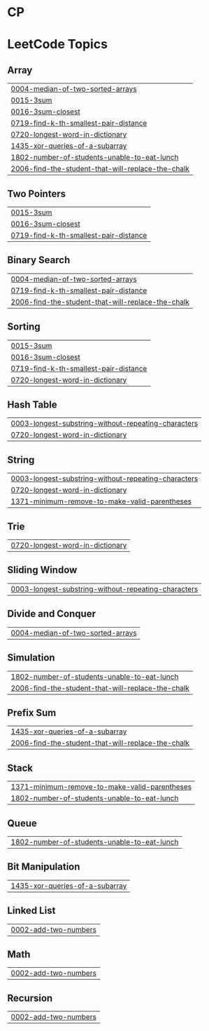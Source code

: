 # CP
 

<!---LeetCode Topics Start-->
# LeetCode Topics
## Array
|  |
| ------- |
| [0004-median-of-two-sorted-arrays](https://github.com/serkalemdelelegn/CP/tree/master/0004-median-of-two-sorted-arrays) |
| [0015-3sum](https://github.com/serkalemdelelegn/CP/tree/master/0015-3sum) |
| [0016-3sum-closest](https://github.com/serkalemdelelegn/CP/tree/master/0016-3sum-closest) |
| [0719-find-k-th-smallest-pair-distance](https://github.com/serkalemdelelegn/CP/tree/master/0719-find-k-th-smallest-pair-distance) |
| [0720-longest-word-in-dictionary](https://github.com/serkalemdelelegn/CP/tree/master/0720-longest-word-in-dictionary) |
| [1435-xor-queries-of-a-subarray](https://github.com/serkalemdelelegn/CP/tree/master/1435-xor-queries-of-a-subarray) |
| [1802-number-of-students-unable-to-eat-lunch](https://github.com/serkalemdelelegn/CP/tree/master/1802-number-of-students-unable-to-eat-lunch) |
| [2006-find-the-student-that-will-replace-the-chalk](https://github.com/serkalemdelelegn/CP/tree/master/2006-find-the-student-that-will-replace-the-chalk) |
## Two Pointers
|  |
| ------- |
| [0015-3sum](https://github.com/serkalemdelelegn/CP/tree/master/0015-3sum) |
| [0016-3sum-closest](https://github.com/serkalemdelelegn/CP/tree/master/0016-3sum-closest) |
| [0719-find-k-th-smallest-pair-distance](https://github.com/serkalemdelelegn/CP/tree/master/0719-find-k-th-smallest-pair-distance) |
## Binary Search
|  |
| ------- |
| [0004-median-of-two-sorted-arrays](https://github.com/serkalemdelelegn/CP/tree/master/0004-median-of-two-sorted-arrays) |
| [0719-find-k-th-smallest-pair-distance](https://github.com/serkalemdelelegn/CP/tree/master/0719-find-k-th-smallest-pair-distance) |
| [2006-find-the-student-that-will-replace-the-chalk](https://github.com/serkalemdelelegn/CP/tree/master/2006-find-the-student-that-will-replace-the-chalk) |
## Sorting
|  |
| ------- |
| [0015-3sum](https://github.com/serkalemdelelegn/CP/tree/master/0015-3sum) |
| [0016-3sum-closest](https://github.com/serkalemdelelegn/CP/tree/master/0016-3sum-closest) |
| [0719-find-k-th-smallest-pair-distance](https://github.com/serkalemdelelegn/CP/tree/master/0719-find-k-th-smallest-pair-distance) |
| [0720-longest-word-in-dictionary](https://github.com/serkalemdelelegn/CP/tree/master/0720-longest-word-in-dictionary) |
## Hash Table
|  |
| ------- |
| [0003-longest-substring-without-repeating-characters](https://github.com/serkalemdelelegn/CP/tree/master/0003-longest-substring-without-repeating-characters) |
| [0720-longest-word-in-dictionary](https://github.com/serkalemdelelegn/CP/tree/master/0720-longest-word-in-dictionary) |
## String
|  |
| ------- |
| [0003-longest-substring-without-repeating-characters](https://github.com/serkalemdelelegn/CP/tree/master/0003-longest-substring-without-repeating-characters) |
| [0720-longest-word-in-dictionary](https://github.com/serkalemdelelegn/CP/tree/master/0720-longest-word-in-dictionary) |
| [1371-minimum-remove-to-make-valid-parentheses](https://github.com/serkalemdelelegn/CP/tree/master/1371-minimum-remove-to-make-valid-parentheses) |
## Trie
|  |
| ------- |
| [0720-longest-word-in-dictionary](https://github.com/serkalemdelelegn/CP/tree/master/0720-longest-word-in-dictionary) |
## Sliding Window
|  |
| ------- |
| [0003-longest-substring-without-repeating-characters](https://github.com/serkalemdelelegn/CP/tree/master/0003-longest-substring-without-repeating-characters) |
## Divide and Conquer
|  |
| ------- |
| [0004-median-of-two-sorted-arrays](https://github.com/serkalemdelelegn/CP/tree/master/0004-median-of-two-sorted-arrays) |
## Simulation
|  |
| ------- |
| [1802-number-of-students-unable-to-eat-lunch](https://github.com/serkalemdelelegn/CP/tree/master/1802-number-of-students-unable-to-eat-lunch) |
| [2006-find-the-student-that-will-replace-the-chalk](https://github.com/serkalemdelelegn/CP/tree/master/2006-find-the-student-that-will-replace-the-chalk) |
## Prefix Sum
|  |
| ------- |
| [1435-xor-queries-of-a-subarray](https://github.com/serkalemdelelegn/CP/tree/master/1435-xor-queries-of-a-subarray) |
| [2006-find-the-student-that-will-replace-the-chalk](https://github.com/serkalemdelelegn/CP/tree/master/2006-find-the-student-that-will-replace-the-chalk) |
## Stack
|  |
| ------- |
| [1371-minimum-remove-to-make-valid-parentheses](https://github.com/serkalemdelelegn/CP/tree/master/1371-minimum-remove-to-make-valid-parentheses) |
| [1802-number-of-students-unable-to-eat-lunch](https://github.com/serkalemdelelegn/CP/tree/master/1802-number-of-students-unable-to-eat-lunch) |
## Queue
|  |
| ------- |
| [1802-number-of-students-unable-to-eat-lunch](https://github.com/serkalemdelelegn/CP/tree/master/1802-number-of-students-unable-to-eat-lunch) |
## Bit Manipulation
|  |
| ------- |
| [1435-xor-queries-of-a-subarray](https://github.com/serkalemdelelegn/CP/tree/master/1435-xor-queries-of-a-subarray) |
## Linked List
|  |
| ------- |
| [0002-add-two-numbers](https://github.com/serkalemdelelegn/CP/tree/master/0002-add-two-numbers) |
## Math
|  |
| ------- |
| [0002-add-two-numbers](https://github.com/serkalemdelelegn/CP/tree/master/0002-add-two-numbers) |
## Recursion
|  |
| ------- |
| [0002-add-two-numbers](https://github.com/serkalemdelelegn/CP/tree/master/0002-add-two-numbers) |
<!---LeetCode Topics End-->